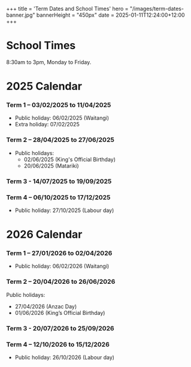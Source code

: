 +++
title = 'Term Dates and School Times'
hero = "/images/term-dates-banner.jpg"
bannerHeight = "450px"
date = 2025-01-11T12:24:00+12:00
+++

# School Times

8:30am to 3pm, Monday to Friday.

# 2025 Calendar

### Term 1 – 03/02/2025 to 11/04/2025

- Public holiday: 06/02/2025 (Waitangi)
- Extra holiday: 07/02/2025

### Term 2 – 28/04/2025 to 27/06/2025

- Public holidays:
  - 02/06/2025 (King's Official Birthday)
  - 20/06/2025 (Matariki)

### Term 3 - 14/07/2025 to 19/09/2025

### Term 4 – 06/10/2025 to 17/12/2025

- Public holiday: 27/10/2025 (Labour day)

# 2026 Calendar

### Term 1 – 27/01/2026 to 02/04/2026

- Public holiday: 06/02/2026 (Waitangi)

### Term 2 – 20/04/2026 to 26/06/2026

Public holidays:
- 27/04/2026 (Anzac Day)
- 01/06/2026 (King’s Official Birthday)

### Term 3 - 20/07/2026 to 25/09/2026

### Term 4 – 12/10/2026 to 15/12/2026

- Public holiday: 26/10/2026 (Labour day)

